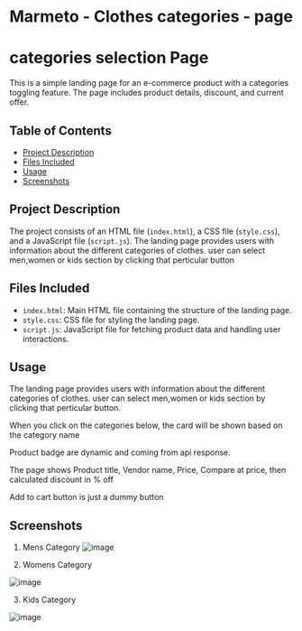 # Marmeto - Clothes categories - page

# categories selection Page

This is a simple landing page for an e-commerce product with a categories toggling feature. The page includes product details, discount, and current offer.

## Table of Contents

- [Project Description](#project-description)
- [Files Included](#files-included)
- [Usage](#usage)
- [Screenshots](#screenshots)

## Project Description

The project consists of an HTML file (`index.html`), a CSS file (`style.css`), and a JavaScript file (`script.js`). The landing page provides users with information about the different categories of clothes. user can select men,women or kids section by clicking that perticular button

## Files Included

- `index.html`: Main HTML file containing the structure of the landing page.
- `style.css`: CSS file for styling the landing page.
- `script.js`: JavaScript file for fetching product data and handling user interactions.

## Usage
The landing page provides users with information about the different categories of clothes. user can select men,women or kids section by clicking that perticular button.

When you click on the categories below, the card will be shown based on the category name

Product badge are dynamic and coming from api response.

The page shows Product title, Vendor name, Price, Compare at price, then calculated discount in % off

Add to cart button is just a dummy button
## Screenshots
1. Mens Category
![image](https://github.com/Keerthimeera/Marmeto-E-commmerce-web-page/assets/159878921/288452e4-0da7-44b2-95ad-fb388521b876)

2. Womens Category

![image](https://github.com/Keerthimeera/Marmeto-E-commmerce-web-page/assets/159878921/77eae913-7fd2-41b6-93c5-7e7d290c781b)

3. Kids Category

![image](https://github.com/Keerthimeera/Marmeto-E-commmerce-web-page/assets/159878921/47e4b196-1907-4a5d-8c6f-5217f375e728)



